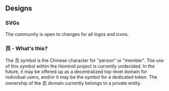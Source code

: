 ## Designs

### SVGs
The community is open to changes for all logos and icons.

### 员 - What's this?
The 员 symbol is the Chinese character for "person" or "member". The use of this symbol within the Hominid project is currently undecided. In the future, it may be offered up as a decentralized top-level domain for individual users, and/or it may be the symbol for a dedicated token. The ownership of the 员 domain currently belongs to a private entity. 
